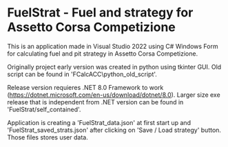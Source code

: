 # FuelStrat - Fuel and strategy for Assetto Corsa Competizione

This is an application made in Visual Studio 2022 using C# Windows Form for calculating fuel and pit strategy in Assetto Corsa Competizione. 

Originally project early version was created in python using tkinter GUI. Old script can be found in 'FCalcACC\python_old_script'.

Release version requieres .NET 8.0 Framework to work (https://dotnet.microsoft.com/en-us/download/dotnet/8.0). Larger size exe release that is independent from .NET version can be found in 'FuelStrat/self_contained'.

Application is creating a 'FuelStrat_data.json' at first start up and 'FuelStrat_saved_strats.json' after clicking on 'Save / Load strategy' button. Those files stores user data.
